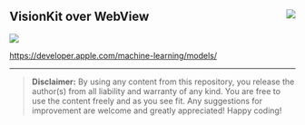 <h2>VisionKit over WebView<img src="https://tinyurl.com/4mxxwv8e" align="right"></h2>

![](https://media.giphy.com/media/jRH7MA401q5AQzkJpG/giphy.gif)

https://developer.apple.com/machine-learning/models/

<hr>

<blockquote>
<b>Disclaimer:</b> By using any content from this repository, you release the author(s) from all liability and warranty of any kind. You are free to use the content freely and as you see fit. Any suggestions for improvement are welcome and greatly appreciated! Happy coding!
</blockquote>

<!-- TODO -->

